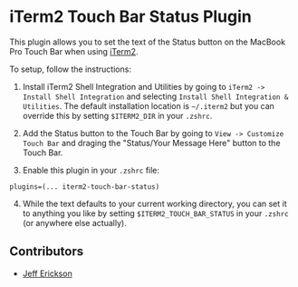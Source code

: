 # iTerm2 Touch Bar Status Plugin

This plugin allows you to set the text of the Status button on the MacBook Pro Touch Bar when using [iTerm2](https://www.iterm2.com/).

To setup, follow the instructions:

1. Install iTerm2 Shell Integration and Utilities by going to `iTerm2 -> Install Shell Integration` and selecting `Install Shell Integration & Utilities`. The default installation location is `~/.iterm2` but you can override this by setting `$ITERM2_DIR` in your `.zshrc`.

2. Add the Status button to the Touch Bar by going to `View -> Customize Touch Bar` and draging the "Status/Your Message Here" button to the Touch Bar.

3. Enable this plugin in your `.zshrc` file:
```
plugins=(... iterm2-touch-bar-status)
```

4. While the text defaults to your current working directory, you can set it to anything you like by setting `$ITERM2_TOUCH_BAR_STATUS` in your `.zshrc` (or anywhere else actually).

## Contributors

- [Jeff Erickson](https://github.com/jefferickson)
